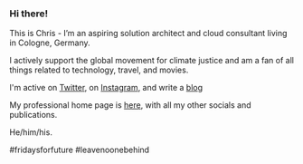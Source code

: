 ### Hi there!

<!--
**chfrank-cgn/chfrank-cgn** is a ✨ _special_ ✨ repository because its `README.md` (this file) appears on your GitHub profile.

Here are some ideas to get you started:

- 🔭 I’m currently working on ...
- 🌱 I’m currently learning ...
- 👯 I’m looking to collaborate on ...
- 🤔 I’m looking for help with ...
- 💬 Ask me about ...
- 📫 How to reach me: ...
- 😄 Pronouns: ...
- ⚡ Fun fact: ...
-->

This is Chris - I’m an aspiring solution architect and cloud consultant living in Cologne, Germany.

I actively support the global movement for climate justice and am a fan of all things related to technology, travel, and movies. 

I'm active on [Twitter](https://www.twitter.com/chfrank_cgn), on [Instagram](https://instagram.com/chfrankcgn), and write a [blog](https://chfrank.net/wordpress/)

My professional home page is [here](https://chfrank.net), with all my other socials and publications.

He/him/his.

#fridaysforfuture #leavenoonebehind

